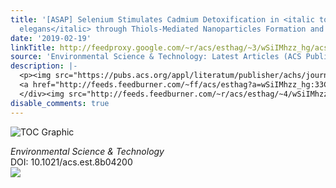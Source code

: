 ```yaml
---
title: '[ASAP] Selenium Stimulates Cadmium Detoxification in <italic toggle="yes">Caenorhabditis
  elegans</italic> through Thiols-Mediated Nanoparticles Formation and Secretion'
date: '2019-02-19'
linkTitle: http://feedproxy.google.com/~r/acs/esthag/~3/wSiIMhzz_hg/acs.est.8b04200
source: 'Environmental Science & Technology: Latest Articles (ACS Publications)'
description: |-
  <p><img src="https://pubs.acs.org/appl/literatum/publisher/achs/journals/content/esthag/0/esthag.ahead-of-print/acs.est.8b04200/20190219/images/medium/es-2018-04200m_0007.gif" alt="TOC Graphic"/></p><div><cite>Environmental Science & Technology</cite></div><div>DOI: 10.1021/acs.est.8b04200</div><div class="feedflare">
  <a href="http://feeds.feedburner.com/~ff/acs/esthag?a=wSiIMhzz_hg:33Cf4KTm-BY:yIl2AUoC8zA"><img src="http://feeds.feedburner.com/~ff/acs/esthag?d=yIl2AUoC8zA" border="0"></img></a>
  </div><img src="http://feeds.feedburner.com/~r/acs/esthag/~4/wSiIMhzz_hg" height="1" width="1" ...
disable_comments: true
---
```

<p><img src="https://pubs.acs.org/appl/literatum/publisher/achs/journals/content/esthag/0/esthag.ahead-of-print/acs.est.8b04200/20190219/images/medium/es-2018-04200m_0007.gif" alt="TOC Graphic"/></p><div><cite>Environmental Science & Technology</cite></div><div>DOI: 10.1021/acs.est.8b04200</div><div class="feedflare">
<a href="http://feeds.feedburner.com/~ff/acs/esthag?a=wSiIMhzz_hg:33Cf4KTm-BY:yIl2AUoC8zA"><img src="http://feeds.feedburner.com/~ff/acs/esthag?d=yIl2AUoC8zA" border="0"></img></a>
</div><img src="http://feeds.feedburner.com/~r/acs/esthag/~4/wSiIMhzz_hg" height="1" width="1" ...